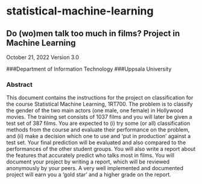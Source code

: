 # statistical-machine-learning
## Do (wo)men talk too much in films? Project in Machine Learning
October 21, 2022
Version 3.0

###Department of Information Technology
###Uppsala University

### Abstract
This document contains the instructions for the project on classification for the
course Statistical Machine Learning, 1RT700. The problem is to classify the gender
of the two main actors (one male, one female) in Hollywood movies. The training
set consists of 1037 films and you will later be given a test set of 387 films. You are
expected to (i) try some (or all) classification methods from the course and evaluate
their performance on the problem, and (ii) make a decision which one to use and
‘put in production’ against a test set. Your final prediction will be evaluated and
also compared to the performances of the other student groups. You will also write
a report about the features that accurately predict who talks most in films. You will
document your project by writing a report, which will be reviewed anonymously
by your peers. A very well implemented and documented project will earn you a
‘gold star’ and a higher grade on the report.
